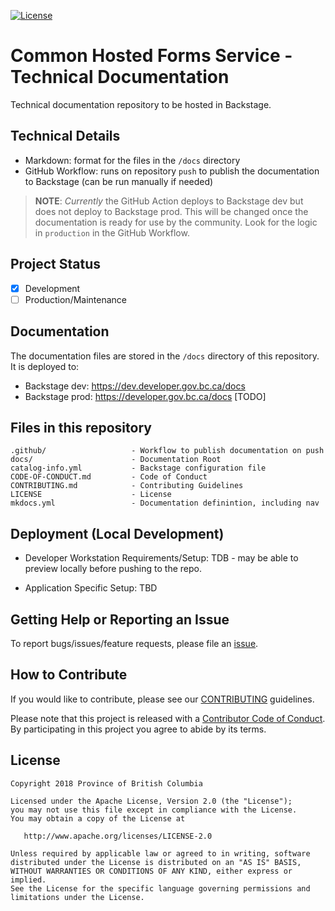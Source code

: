 [![License](https://img.shields.io/badge/License-Apache%202.0-blue.svg)](./LICENSE)

# Common Hosted Forms Service - Technical Documentation

Technical documentation repository to be hosted in Backstage.

## Technical Details

- Markdown: format for the files in the `/docs` directory
- GitHub Workflow: runs on repository `push` to publish the documentation to Backstage (can be run manually if needed)

> **NOTE**: _Currently_ the GitHub Action deploys to Backstage dev but does not deploy to Backstage prod. This will be changed once the documentation is ready for use by the community. Look for the logic in `production` in the GitHub Workflow.

<!--
## Third-Party Products/Libraries used and the licenses they are covered by
-->
<!--- product/library and path to the LICENSE --->
<!--- Example: <library_name> - [![GitHub](<shield_icon_link>)](<path_to_library_LICENSE>) --->

## Project Status

- [x] Development
- [ ] Production/Maintenance

## Documentation

The documentation files are stored in the `/docs` directory of this repository. It is deployed to:

- Backstage dev: https://dev.developer.gov.bc.ca/docs
- Backstage prod: https://developer.gov.bc.ca/docs [TODO]

<!--
## Security
-->
<!--- Authentication, Authorization, Policies, etc --->

## Files in this repository

<!--- Use Tree to generate the file structure, try `tree -I '<excluded_paths>' -d -L 3`--->

    .github/                   - Workflow to publish documentation on push
    docs/                      - Documentation Root
    catalog-info.yml           - Backstage configuration file
    CODE-OF-CONDUCT.md         - Code of Conduct
    CONTRIBUTING.md            - Contributing Guidelines
    LICENSE                    - License
    mkdocs.yml                 - Documentation definintion, including nav

<!--
## Getting Started
-->
<!--- setup env vars, secrets, instructions... --->

## Deployment (Local Development)

- Developer Workstation Requirements/Setup: TDB - may be able to preview locally before pushing to the repo.
<!--- instruction on Minishift/Docker/Other services.. --->

- Application Specific Setup: TBD
<!--- instruction on setup local environment and dependencies.. --->

<!--
## Deployment (OpenShift)
-->
<!--- Best to include details in a openshift/README.md --->

## Getting Help or Reporting an Issue

<!--- Example below, modify accordingly --->

To report bugs/issues/feature requests, please file an [issue](../../issues).

## How to Contribute

<!--- Example below, modify accordingly --->

If you would like to contribute, please see our [CONTRIBUTING](./CONTRIBUTING.md) guidelines.

Please note that this project is released with a [Contributor Code of Conduct](./CODE_OF_CONDUCT.md).
By participating in this project you agree to abide by its terms.

## License

<!--- Example below, modify accordingly --->

    Copyright 2018 Province of British Columbia

    Licensed under the Apache License, Version 2.0 (the "License");
    you may not use this file except in compliance with the License.
    You may obtain a copy of the License at

       http://www.apache.org/licenses/LICENSE-2.0

    Unless required by applicable law or agreed to in writing, software
    distributed under the License is distributed on an "AS IS" BASIS,
    WITHOUT WARRANTIES OR CONDITIONS OF ANY KIND, either express or implied.
    See the License for the specific language governing permissions and
    limitations under the License.
